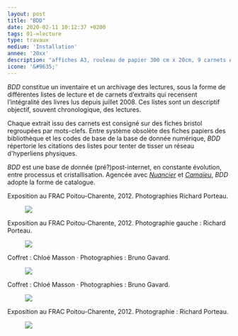 ```yaml
---
layout: post
title: "BDD"
date: 2020-02-11 10:12:37 +0200
tags: 01-∞lecture
type: travaux
medium: 'Installation'
annee: '20xx'
description: "affiches A3, rouleau de papier 300 cm x 20cm, 9 carnets A5, boîte, fiches bristol"
icone: '&#9635;'
---
```


*BDD* constitue un inventaire et un archivage des lectures, sous la forme de différentes listes de lecture et de carnets d’extraits qui recensent l’intégralité des livres lus depuis juillet 2008. Ces listes sont un descriptif objectif, souvent chronologique, des lectures.

Chaque extrait issu des carnets est consigné sur des fiches bristol regroupées par mots-clefs. Entre système obsolète des fiches papiers des bibliothèque et les codes de base de la base de donnée numérique, *BDD* répertorie les citations des listes pour tenter de tisser un réseau d'hyperliens physiques.

*BDD* est une base de donnée (pré?)post-internet, en constante évolution, entre processus et cristallisation. Agencée avec [*Nuancier*](nuancier) et [*Camaïeu*](camaieu), *BDD* adopte la forme de catalogue.

<figcaption>Exposition au FRAC Poitou-Charente, 2012. Photographies Richard Porteau.</figcaption>
<figure><img class="photopost" src="{{site.baseurl}}/imgs/listes2.gif" onmouseover="this.src='{{site.baseurl}}/imgs/listes2.jpg'" onmouseout="this.src='{{site.baseurl}}/imgs/listes2.gif'" /></figure>

<figcaption>Exposition au FRAC Poitou-Charente, 2012. Photographie gauche : Richard Porteau.</figcaption>
<figure><img class="photopost" src="{{site.baseurl}}/imgs/listes1.gif" onmouseover="this.src='{{site.baseurl}}/imgs/listes1.jpg'" onmouseout="this.src='{{site.baseurl}}/imgs/listes1.gif'" /></figure>

<figcaption>Coffret : Chloé Masson &middot; Photographies : Bruno Gavard.</figcaption>
<figure><img class="photopost" src="{{site.baseurl}}/imgs/bdd01.gif" onmouseover="this.src='{{site.baseurl}}/imgs/bdd01.jpg'" onmouseout="this.src='{{site.baseurl}}/imgs/bdd01.gif'" /></figure>

<figcaption>Coffret : Chloé Masson &middot; Photographies : Bruno Gavard.</figcaption>
<figure><img class="photopost" src="{{site.baseurl}}/imgs/bdd02.gif" onmouseover="this.src='{{site.baseurl}}/imgs/bdd02.jpg'" onmouseout="this.src='{{site.baseurl}}/imgs/bdd02.gif'" /></figure>

<figcaption>Exposition au FRAC Poitou-Charente, 2012. Photographie : Richard Porteau.</figcaption>
<figure><img class="photopost" src="{{site.baseurl}}/imgs/bddensemble.gif" onmouseover="this.src='{{site.baseurl}}/imgs/bddensemble.jpg'" onmouseout="this.src='{{site.baseurl}}/imgs/bddensemble.gif'" /></figure>
